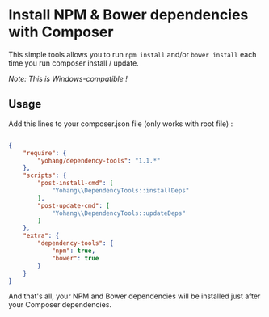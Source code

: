 Install NPM & Bower dependencies with Composer
==============================================

This simple tools allows you to run `npm install` and/or `bower install` each time you run composer install / update.

*Note: This is Windows-compatible !*

Usage
-----

Add this lines to your composer.json file (only works with root file) :

```json

{
    "require": {
        "yohang/dependency-tools": "1.1.*"
    },
    "scripts": {
        "post-install-cmd": [
            "Yohang\\DependencyTools::installDeps"
        ],
        "post-update-cmd": [
            "Yohang\\DependencyTools::updateDeps"
        ]
    },
    "extra": {
        "dependency-tools": {
            "npm": true,
            "bower": true
        }
    }
}

```

And that's all, your NPM and Bower dependencies will be installed just after your Composer dependencies.
